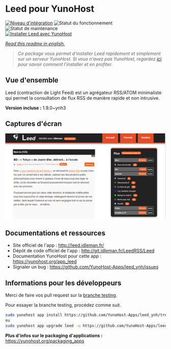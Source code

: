 <!--
N.B.: This README was automatically generated by https://github.com/YunoHost/apps/tree/master/tools/README-generator
It shall NOT be edited by hand.
-->

# Leed pour YunoHost

[![Niveau d'intégration](https://dash.yunohost.org/integration/leed.svg)](https://dash.yunohost.org/appci/app/leed) ![Statut du fonctionnement](https://ci-apps.yunohost.org/ci/badges/leed.status.svg) ![Statut de maintenance](https://ci-apps.yunohost.org/ci/badges/leed.maintain.svg)  
[![Installer Leed avec YunoHost](https://install-app.yunohost.org/install-with-yunohost.svg)](https://install-app.yunohost.org/?app=leed)

*[Read this readme in english.](./README.md)*

> *Ce package vous permet d'installer Leed rapidement et simplement sur un serveur YunoHost.
Si vous n'avez pas YunoHost, regardez [ici](https://yunohost.org/#/install) pour savoir comment l'installer et en profiter.*

## Vue d'ensemble

Leed (contraction de Light Feed) est un agrégateur RSS/ATOM minimaliste qui permet la consultation de flux RSS de manière rapide et non intrusive.

**Version incluse :** 1.9.0~ynh3

## Captures d'écran

![Capture d'écran de Leed](./doc/screenshots/leed1.jpg)

## Documentations et ressources

* Site officiel de l'app : <http://leed.idleman.fr/>
* Dépôt de code officiel de l'app : <http://git.idleman.fr/LeedRSS/Leed>
* Documentation YunoHost pour cette app : <https://yunohost.org/app_leed>
* Signaler un bug : <https://github.com/YunoHost-Apps/leed_ynh/issues>

## Informations pour les développeurs

Merci de faire vos pull request sur la [branche testing](https://github.com/YunoHost-Apps/leed_ynh/tree/testing).

Pour essayer la branche testing, procédez comme suit.

``` bash
sudo yunohost app install https://github.com/YunoHost-Apps/leed_ynh/tree/testing --debug
ou
sudo yunohost app upgrade leed -u https://github.com/YunoHost-Apps/leed_ynh/tree/testing --debug
```

**Plus d'infos sur le packaging d'applications :** <https://yunohost.org/packaging_apps>
